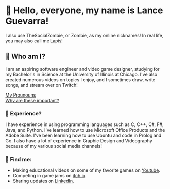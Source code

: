 # 👋 Hello, everyone, my name is Lance Guevarra!
I also use TheSocialZombie, or Zombie, as my online nicknames! In real life, you may also call me Lapis!
## 🔎 Who am I?
I am an aspiring software engineer and video game designer, studying for my Bachelor's in Science at the University of Illinois at Chicago. I've also created numerous videos on topics I enjoy, and I sometimes draw, write songs, and stream over on Twitch! 

[My Prounouns](https://en.pronouns.page/@thesocialzombi)<br>
[Why are these important?](https://www.google.com/url?sa=t&rct=j&q=&esrc=s&source=web&cd=&cad=rja&uact=8&ved=2ahUKEwjRt965kMyFAxWykYkEHajZBncQFnoECA8QAw&url=https%3A%2F%2Fwww.nea.org%2Fnea-today%2Fall-news-articles%2Fwhy-pronouns-matter%23%3A~%3Atext%3DWhy%2520are%2520pronouns%2520important%253F%2Cfeels%2520most%2520accurate%2520to%2520them.&usg=AOvVaw0V3xYN8rwdF0yRcT4sqfsu&opi=89978449)

### 🧠 Experience?
I have experience in using programming languages such as C, C++, C#, F#, Java, and Python. I've learned how to use Microsoft Office Products and the Adobe Suite. 
I've been learning how to use Ubuntu and code in Prolog and Go.
I also have a lot of experience in Graphic Design and Videography because of my various social media channels!

### 👥 Find me:
- Making educational videos on some of my favorite games on [Youtube](https://www.youtube.com/@TheSocialZombie).
- Competing in game jams on [itch.io](https://thesocialzombie.itch.io/).
- Sharing updates on [LinkedIn](https://www.linkedin.com/in/GuevarraLance/).

